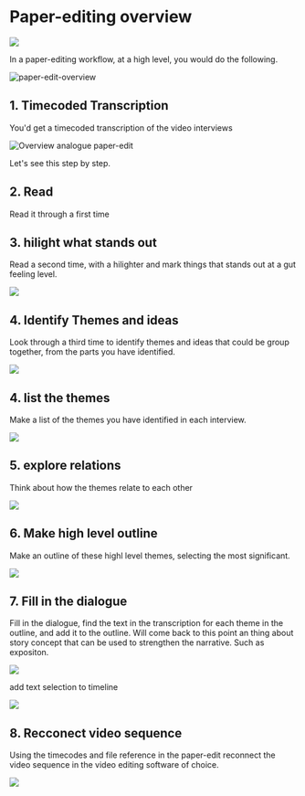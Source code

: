 # Paper-editing overview

![](../.gitbook/assets/paper-editing-logos.png)

In a paper-editing workflow, at a high level, you would do the following.

![paper-edit-overview](../.gitbook/assets/paper-edit-overview.png)

## 1. Timecoded Transcription

You'd get a timecoded transcription of the video interviews

![Overview analogue paper-edit](../.gitbook/assets/3%20interviews%20with%20Transcriptions.png)

Let's see this step by step.

## 2. Read

Read it through a first time

## 3. hilight what stands out

Read a second time, with a hilighter and mark things that stands out at a gut feeling level.

![](../.gitbook/assets/3%20interviews%20transcriptions%20and%20hlighter.png)

## 4. Identify Themes and ideas

Look through a third time to identify themes and ideas that could be group together, from the parts you have identified.

![](../.gitbook/assets/3%20interviews%20transcriptions%20and%20pen.png)

## 4. list the themes

Make a list of the themes you have identified in each interview.

![](../.gitbook/assets/list%20key%20topics.png)

## 5. explore relations

Think about how the themes relate to each other

![](../.gitbook/assets/group%20and%20explore%20relations.png)

## 6. Make high level outline

Make an outline of these highl level themes, selecting the most significant.

![](../.gitbook/assets/make%20step%20outline.png)

## 7.  Fill in the dialogue

Fill in the dialogue, find the text in the transcription for each theme in the outline, and add it to the outline. Will come back to this point an thing about story concept that can be used to strengthen the narrative. Such as expositon.

![](../.gitbook/assets/fill%20in%20the%20dialogue%201%20.png)

add text selection to timeline

![](https://github.com/pietrop/book-how-to-tell-compelling-stories-out-of-video-interviews/tree/2a15c347c1dead9f9e66f25720b97622bc03dfda/assets/fill%20in%20thevdialogue%202.png)

## 8. Recconect video sequence

Using the timecodes and file reference in the paper-edit reconnect the video sequence in the video editing software of choice.

![](../.gitbook/assets/video%20sequence.png)

